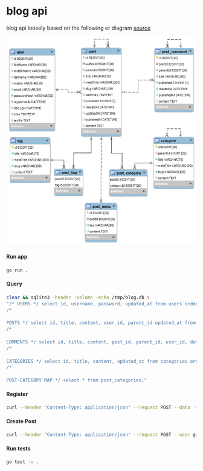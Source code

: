 # blog api

blog api loosely based on the following er diagram [source](https://mysql.tutorials24x7.com/blog/guide-to-design-a-database-for-blog-management-in-mysql)

[![er diagram](er.png)](https://mysql.tutorials24x7.com/blog/guide-to-design-a-database-for-blog-management-in-mysql)


#### Run app
```sh
go run .
```


#### Query

```sh
clear && sqlite3 -header -column -echo /tmp/blog.db \
"/* USERS */ select id, username, password, updated_at from users order by updated_at desc; \
/* 

POSTS */ select id, title, content, user_id, parent_id updated_at from posts order by updated_at desc; \
/* 

COMMENTS */ select id, title, content, post_id, parent_id, user_id, deleted_at, updated_at from comments order by updated_at desc; \
/* 

CATEGORIES */ select id, title, content, updated_at from categories order by updated_at desc; \
/* 

POST-CATEGORY MAP */ select * from post_categories;"
```

#### Register
```sh
curl --header "Content-Type: application/json" --request POST --data '{"Username":"gimli","Password":"noonetossesadwarf"}' --write-out "\n" localhost:8080/register
```

#### Create Post
```sh
curl --header "Content-Type: application/json" --request POST --user gimli:noonetossesadwarf --data '{"Title":"Certainty Of Death? Small Chance Of Success?","Content":"What Are We Waitin'' For?","Categories":["Literature", "Cinema"]}' --write-out "\n" localhost:8080/post
```

#### Run tests
```sh
go test -v .
```
